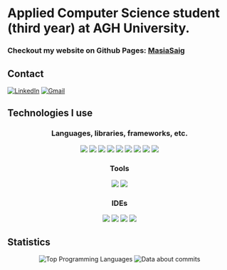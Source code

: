 # Applied Computer Science student (third year) at AGH University.

### Checkout my website on Github Pages: [MasiaSaig](https://masiasaig.github.io/)

## Contact ##
<a href="www.linkedin.com/in/maciej-lukasz-mueller">![LinkedIn](https://img.shields.io/badge/linkedin-%230077B5.svg?style=for-the-badge&logo=linkedin&logoColor=white)</a>
<a href="mailto:mullermaciej12@gmail.com">![Gmail](https://img.shields.io/badge/Gmail-D14836?style=for-the-badge&logo=gmail&logoColor=white)</a>

## Technologies I use ##
<h3 align="center">Languages, libraries, frameworks, etc.</h3>
<p align="center">
  <a target="_blank" href="https://devdocs.io/c/" title="C"><img src="https://skillicons.dev/icons?i=c" /></a>
  <a target="_blank" href="https://devdocs.io/cpp/" title="C++"><img src="https://skillicons.dev/icons?i=cpp" /></a>
  <a target="_blank" href="https://devdocs.io/qt/" title="Qt"><img src="https://skillicons.dev/icons?i=qt" /></a>
  <a target="_blank" href="https://www.python.org/" title="Python"><img src="https://skillicons.dev/icons?i=python" /></a>
  <a target="_blank" href="https://devdocs.io/html/" title="HTML"><img src="https://skillicons.dev/icons?i=html" /></a>
  <a target="_blank" href="https://devdocs.io/css/" title="CSS"><img src="https://skillicons.dev/icons?i=css" /></a>
  <a target="_blank" href="https://devdocs.io/javascript/" title="JavaScript"><img src="https://skillicons.dev/icons?i=js" /></a>
  <a target="_blank" href="https://devdocs.io/php/" title="PHP"><img src="https://skillicons.dev/icons?i=php" /></a>
<!--   <a target="_blank" href="https://www.java.com"><img src="https://skillicons.dev/icons?i=java" /></a> -->
  <a target="_blank" href="https://www.postgresql.org/" title="PostgreSQL><img src="https://skillicons.dev/icons?i=postgres" /></a>
  <a target="_blank" href="https://vuejs.org/" title="Vue"><img src="https://skillicons.dev/icons?i=vue" /></a>
</p>

<h3 align="center">Tools</h3>
<p align="center">
  <a target="_blank" href="https://git-scm.com" title="Git"><img src="https://skillicons.dev/icons?i=git" /></a>
  <a target="_blank" href="https://cmake.org/" title="CMake"><img src="https://skillicons.dev/icons?i=cmake" /></a>
</p>

<h3 align="center">IDEs</h3>
<p align="center">
  <a target="_blank" href="https://visualstudio.microsoft.com/" title="Visual Studio"><img src="https://skillicons.dev/icons?i=visualstudio" /></a>
  <a target="_blank" href="https://code.visualstudio.com/" title="Visual Studio Code"><img src="https://skillicons.dev/icons?i=vscode" /></a>
  <a target="_blank" href="https://www.vim.org/" title="Vim"><img src="https://skillicons.dev/icons?i=vim" /></a>
  <a target="_blank" href="https://doc.qt.io/qtcreator/" title="Qt Creator"><img src="https://skillicons.dev/icons?i=qt" /></a>
</p>

## Statistics ##
<!-- 
### Future plans ### -->
<!--
I was thinking of getting to know C# together with .Net Framework, because I see it very often used in some desktop applications. So I thought it would be nice to know, how to quickly create some simple (or even some more advanced) programs to share with my friends and create their sometimes silly application ideas. <br>
--> 
<!--
In further future, I want to buy some pcb, mabe like an arduino or raspberry pi, just to get started and try it out. But I do not have any project ideas, for now. I was also wondering, if using a regular circuit board would be better, as it would surly be more challanging, since I would also have to learn more about electronics and circuit design.
-->
<p align="center">
  <img alt="Top Programming Languages" src="https://github-readme-stats.vercel.app/api/top-langs/?username=MasiaSaig&layout=compact&bg_color=282a36&text_color=f8f8f2&title_color=f8f8f2" />
  <picture>
    <source display="inline-block"
      srcset="https://github-readme-stats.vercel.app/api?username=anuraghazra&show_icons=true&hide_title=true"
      media="(prefers-color-scheme: light), (prefers-color-scheme: no-preference)"
    />
    <source display="inline-block"
      srcset="https://github-readme-stats.vercel.app/api?username=MasiaSaig&show_icons=true&hide_title=true&theme=dracula"
      media="(prefers-color-scheme: dark)"
    />
      <img alt="Data about commits" src="https://github-readme-stats.vercel.app/api?username=MasiaSaig&show_icons=true&hide_title=true&bg_color=282a36&text_color=f8f8f2" />
  </picture>
</p>

<!--
<picture>
  <source
    srcset="https://github-readme-stats.vercel.app/api/top-langs/?username=MasiaSaig&size_weight=0.5&count_weight=0.5"
    media="(prefers-color-scheme: light), (prefers-color-scheme: no-preference)"
  />
  <source
    srcset="https://github-readme-stats.vercel.app/api/top-langs/?username=MasiaSaig&size_weight=0.5&count_weight=0.5&theme=dracula"
    media="(prefers-color-scheme: dark)"
  />
  <img alt="Data about commits" src="https://github-readme-stats.vercel.app/api/top-langs/?username=MasiaSaig&size_weight=0.5&count_weight=0.5" />
</picture>
--!>
